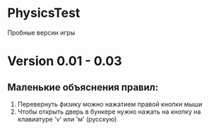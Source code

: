 # PhysicsTest
Пробные версии игры

# Version 0.01 - 0.03
## Маленькие объяснения правил:

 1. Перевернуть физику можно нажатием правой кнопки мыши
 2. Чтобы открыть дверь в бункере нужно нажать на кнопку на клавиатуре 'v' или 'м' (русскую) 
